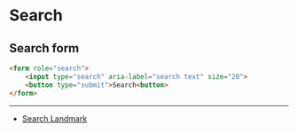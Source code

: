 # Search

## Search form

```html
<form role="search">
    <input type="search" aria-label="search text" size="20">
    <button type="submit">Search<button>
</form> 
```

---

* [Search Landmark](http://w3c.github.io/aria-practices/examples/landmarks/search.html)